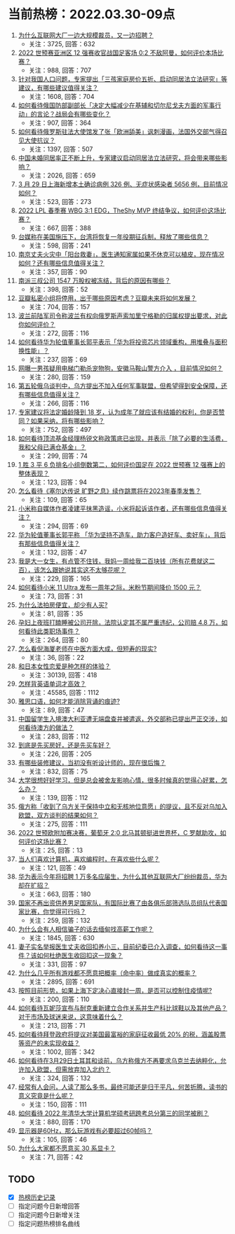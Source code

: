 # 当前热榜：2022.03.30-09点
1. [为什么互联网大厂一边大规模裁员，又一边招聘？](https://www.zhihu.com/question/517051862)
    * 关注：3725, 回答：632
2. [2022 世预赛亚洲区 12 强赛收官战国足客场 0:2 不敌阿曼，如何评价本场比赛？](https://www.zhihu.com/question/524771528)
    * 关注：988, 回答：707
3. [针对我国人口问题，专家提出「三孩家庭房价五折、启动同居法立法研究」等建议，有哪些建议值得关注？](https://www.zhihu.com/question/524577057)
    * 关注：1608, 回答：704
4. [如何看待俄国防部副部长「决定大幅减少在基辅和切尔尼戈夫方面的军事行动」的言论？战局会有哪些变化？](https://www.zhihu.com/question/524858322)
    * 关注：907, 回答：364
5. [如何看待俄罗斯驻法大使馆发了张「欧洲舔美」讽刺漫画，法国外交部气得召见大使抗议？](https://www.zhihu.com/question/524367900)
    * 关注：1397, 回答：507
6. [中国未婚同居率正不断上升，专家建议启动同居法立法研究，将会带来哪些影响？](https://www.zhihu.com/question/524735457)
    * 关注：2026, 回答：659
7. [3 月 29 日上海新增本土确诊病例 326 例、无症状感染者 5656 例，目前情况如何？](https://www.zhihu.com/question/524936921)
    * 关注：523, 回答：273
8. [2022 LPL 春季赛 WBG 3:1 EDG，TheShy MVP 终结争议，如何评价这场比赛？](https://www.zhihu.com/question/524814905)
    * 关注：667, 回答：388
9. [台媒称在美国施压下，台湾将恢复一年役期征兵制，释放了哪些信息？](https://www.zhihu.com/question/524761021)
    * 关注：598, 回答：241
10. [南京丈夫火灾中「阳台救妻」，医生通知家属如果不休克可以植皮，现在情况如何？还有哪些信息值得关注？](https://www.zhihu.com/question/522220707)
    * 关注：357, 回答：90
11. [南派三叔公司 1547 万股权被冻结，背后的原因有哪些？](https://www.zhihu.com/question/524780177)
    * 关注：398, 回答：52
12. [豆瓣私密小组将停用，出于哪些原因考虑？豆瓣未来将如何发展？](https://www.zhihu.com/question/524823729)
    * 关注：704, 回答：157
13. [波兰前陆军司令称波兰有权向俄罗斯声索加里宁格勒的归属权提出要求，对此你如何评价？](https://www.zhihu.com/question/524589191)
    * 关注：272, 回答：116
14. [如何看待华为轮值董事长郭平表示「华为将投资芯片领域重构，用堆叠与面积换性能」？](https://www.zhihu.com/question/524723537)
    * 关注：237, 回答：69
15. [网曝一男孩疑用电梯门勒杀宠物狗，安徽马鞍山警方介入 ，目前情况如何？](https://www.zhihu.com/question/524621768)
    * 关注：280, 回答：159
16. [第五轮俄乌谈判中，乌方提出不加入任何军事联盟，但希望得到安全保障，还有哪些信息值得关注？](https://www.zhihu.com/question/524870572)
    * 关注：266, 回答：116
17. [专家建议将法定婚龄降到 18 岁，认为成年了就应该有结婚的权利，你是否赞同？如果采纳，将有哪些影响？](https://www.zhihu.com/question/524671844)
    * 关注：752, 回答：497
18. [如何看待顶流基金经理杨锐文称政策底已出现，并表示「除了必要的生活费，我和父母已满仓基金」？](https://www.zhihu.com/question/524788074)
    * 关注：299, 回答：74
19. [1 胜 3 平 6 负排名小组倒数第二，如何评价国足在 2022 世预赛 12 强赛上的整体表现？](https://www.zhihu.com/question/524919529)
    * 关注：123, 回答：94
20. [怎么看待《塞尔达传说 旷野之息》续作跳票将在2023年春季发售？](https://www.zhihu.com/question/524878198)
    * 关注：109, 回答：65
21. [小米称自媒体作者凌建平抹黑造谣，小米将起诉该作者，还有哪些信息值得关注？](https://www.zhihu.com/question/524817755)
    * 关注：294, 回答：69
22. [华为轮值董事长郭平称 「华为坚持不造车，助力客户造好车、卖好车」，背后有那些信息值得关注？](https://www.zhihu.com/question/524632091)
    * 关注：132, 回答：47
23. [我是大一女生，有点管不住钱，我妈一周给我二百块钱（所有花费就这二百），该怎么跟她说其实这不太够花呢？](https://www.zhihu.com/question/524814129)
    * 关注：229, 回答：165
24. [如何看待小米 11 Ultra 发布一周年之际，米粉节期间降价 1500 元？](https://www.zhihu.com/question/524585373)
    * 关注：73, 回答：31
25. [为什么法拍房便宜，却少有人买?](https://www.zhihu.com/question/518596017)
    * 关注：81, 回答：35
26. [孕妇上夜班打瞌睡被公司开除，法院认定其不属严重违纪，公司赔 4.8 万，如何看待此类职场事件？](https://www.zhihu.com/question/524606319)
    * 关注：264, 回答：80
27. [怎么看倪海厦老师在中医方面大成，但短寿的现实?](https://www.zhihu.com/question/522891891)
    * 关注：36, 回答：22
28. [和日本女性恋爱是种怎样的体验？](https://www.zhihu.com/question/33957186)
    * 关注：30139, 回答：418
29. [怎样背英语单词才高效？](https://www.zhihu.com/question/19580414)
    * 关注：45585, 回答：1112
30. [雅思口语，如何才能消除背诵的痕迹?](https://www.zhihu.com/question/520137664)
    * 关注：89, 回答：47
31. [中国留学生入境澳大利亚遭无端盘查并被遣返，外交部称已提出严正交涉，如何看待澳方的做法？](https://www.zhihu.com/question/524659707)
    * 关注：283, 回答：112
32. [到底是先买房好，还是先买车好？](https://www.zhihu.com/question/523165254)
    * 关注：226, 回答：205
33. [有哪些装修建议，当初没有听设计师的，现在很后悔？](https://www.zhihu.com/question/435558087)
    * 关注：832, 回答：75
34. [大学很想好好学习，但是总会被舍友影响心情，很多时候真的觉得心好累，怎么办？](https://www.zhihu.com/question/524340634)
    * 关注：139, 回答：112
35. [俄方称「收到了乌方关于保持中立和无核地位意愿」的提议，且不反对乌加入欧盟，双方谈判的结果如何？](https://www.zhihu.com/question/524866610)
    * 关注：275, 回答：111
36. [2022 世预欧附加赛决赛，葡萄牙 2:0 北马其顿挺进世界杯，C 罗献助攻，如何评价这场比赛？](https://www.zhihu.com/question/524060788)
    * 关注：25, 回答：13
37. [当人们喜欢计算机，喜欢编程时，在喜欢些什么呢？](https://www.zhihu.com/question/523430243)
    * 关注：121, 回答：49
38. [华为表示今年将招聘 1 万多名应届生，为什么其他互联网大厂纷纷裁员，华为却在扩招？](https://www.zhihu.com/question/524631927)
    * 关注：663, 回答：180
39. [国家不再出资供养男足国家队，有国际比赛了由各俱乐部筛选队员组队代表国家比赛，你觉得可行吗？](https://www.zhihu.com/question/518187102)
    * 关注：259, 回答：132
40. [为什么会有人相信骗子的话去缅甸找高薪工作呢？](https://www.zhihu.com/question/518459639)
    * 关注：1845, 回答：630
41. [妻子实名举报医生丈夫收回扣养小三，目前纪委已介入调查，如何看待这一事件？该如何杜绝医生收回扣这一现象？](https://www.zhihu.com/question/524798740)
    * 关注：331, 回答：97
42. [为什么几乎所有游戏都不愿意把概率（命中率）做成真实的概率？](https://www.zhihu.com/question/473432101)
    * 关注：2895, 回答：691
43. [按照目前形势，如果上海下定决心直接封一周，是否可以控制住疫情呢?](https://www.zhihu.com/question/524217713)
    * 关注：200, 回答：110
44. [如何看待瓦妮莎宣布与耐克重新建立合作关系并生产科比球鞋以及其他产品？对于市场及球迷来说，这意味着什么？](https://www.zhihu.com/question/523988825)
    * 关注：213, 回答：71
45. [如何看待拜登政府将提议对美国最富裕的家庭征收最低 20% 的税，涵盖股票等资产的未实现收益？](https://www.zhihu.com/question/524679831)
    * 关注：1002, 回答：342
46. [如何看待在3月29日土耳其和谈前，乌方称俄方不再要求乌克兰去纳粹化，允许加入欧盟，但需放弃加入北约？](https://www.zhihu.com/question/524730230)
    * 关注：324, 回答：132
47. [经常有人会问，人读了那么多书，最终可能还是归于平凡，何苦折腾，读书的意义究竟是什么呢？](https://www.zhihu.com/question/524674737)
    * 关注：150, 回答：111
48. [如何看待 2022 年清华大学计算机学硕考研跨考总分第三的同学被刷？](https://www.zhihu.com/question/523818236)
    * 关注：880, 回答：170
49. [显示器是60Hz，那么玩游戏有必要超过60帧吗？](https://www.zhihu.com/question/403264252)
    * 关注：105, 回答：46
50. [为什么大家都不愿意买 30 系显卡？](https://www.zhihu.com/question/524409298)
    * 关注：71, 回答：42
## TODO
* [x] [热榜历史记录](hot_history/AllHot.md)
* [ ] 指定问题今日新增回答
* [ ] 指定问题今日新增关注
* [ ] 指定问题热榜排名曲线
